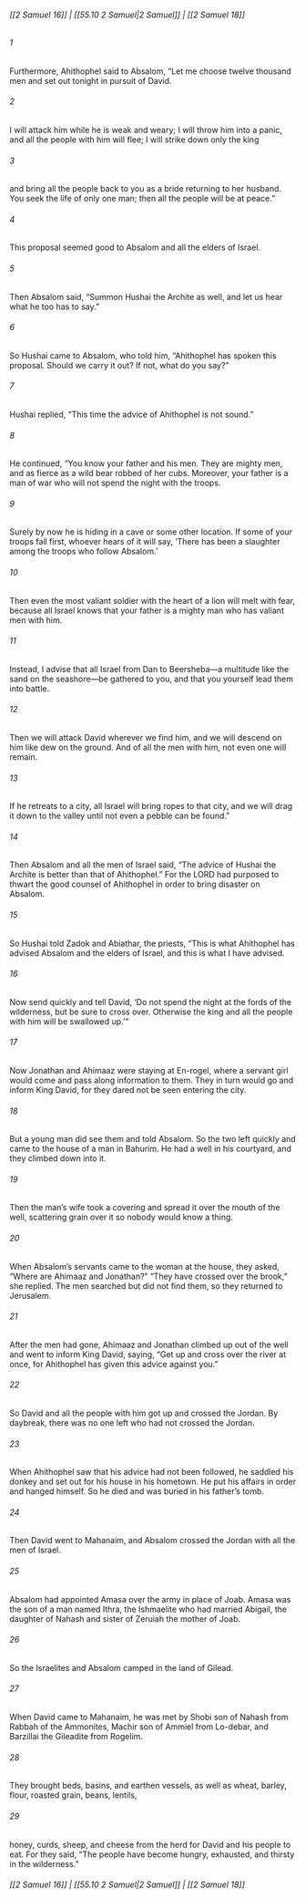 
###### [[2 Samuel 16]] | [[55.10 2 Samuel|2 Samuel]] | [[2 Samuel 18]]

###### 1
Furthermore, Ahithophel said to Absalom, “Let me choose twelve thousand men and set out tonight in pursuit of David.
###### 2
I will attack him while he is weak and weary; I will throw him into a panic, and all the people with him will flee; I will strike down only the king
###### 3
and bring all the people back to you as a bride returning to her husband. You seek the life of only one man; then all the people will be at peace.”
###### 4
This proposal seemed good to Absalom and all the elders of Israel.
###### 5
Then Absalom said, “Summon Hushai the Archite as well, and let us hear what he too has to say.”
###### 6
So Hushai came to Absalom, who told him, “Ahithophel has spoken this proposal. Should we carry it out? If not, what do you say?”
###### 7
Hushai replied, “This time the advice of Ahithophel is not sound.”
###### 8
He continued, “You know your father and his men. They are mighty men, and as fierce as a wild bear robbed of her cubs. Moreover, your father is a man of war who will not spend the night with the troops.
###### 9
Surely by now he is hiding in a cave or some other location. If some of your troops fall first, whoever hears of it will say, ‘There has been a slaughter among the troops who follow Absalom.’
###### 10
Then even the most valiant soldier with the heart of a lion will melt with fear, because all Israel knows that your father is a mighty man who has valiant men with him.
###### 11
Instead, I advise that all Israel from Dan to Beersheba—a multitude like the sand on the seashore—be gathered to you, and that you yourself lead them into battle.
###### 12
Then we will attack David wherever we find him, and we will descend on him like dew on the ground. And of all the men with him, not even one will remain.
###### 13
If he retreats to a city, all Israel will bring ropes to that city, and we will drag it down to the valley until not even a pebble can be found.”
###### 14
Then Absalom and all the men of Israel said, “The advice of Hushai the Archite is better than that of Ahithophel.” For the LORD had purposed to thwart the good counsel of Ahithophel in order to bring disaster on Absalom.
###### 15
So Hushai told Zadok and Abiathar, the priests, “This is what Ahithophel has advised Absalom and the elders of Israel, and this is what I have advised.
###### 16
Now send quickly and tell David, ‘Do not spend the night at the fords of the wilderness, but be sure to cross over. Otherwise the king and all the people with him will be swallowed up.’”
###### 17
Now Jonathan and Ahimaaz were staying at En-rogel, where a servant girl would come and pass along information to them. They in turn would go and inform King David, for they dared not be seen entering the city.
###### 18
But a young man did see them and told Absalom. So the two left quickly and came to the house of a man in Bahurim. He had a well in his courtyard, and they climbed down into it.
###### 19
Then the man’s wife took a covering and spread it over the mouth of the well, scattering grain over it so nobody would know a thing.
###### 20
When Absalom’s servants came to the woman at the house, they asked, “Where are Ahimaaz and Jonathan?” “They have crossed over the brook,” she replied. The men searched but did not find them, so they returned to Jerusalem.
###### 21
After the men had gone, Ahimaaz and Jonathan climbed up out of the well and went to inform King David, saying, “Get up and cross over the river at once, for Ahithophel has given this advice against you.”
###### 22
So David and all the people with him got up and crossed the Jordan. By daybreak, there was no one left who had not crossed the Jordan.
###### 23
When Ahithophel saw that his advice had not been followed, he saddled his donkey and set out for his house in his hometown. He put his affairs in order and hanged himself. So he died and was buried in his father’s tomb.
###### 24
Then David went to Mahanaim, and Absalom crossed the Jordan with all the men of Israel.
###### 25
Absalom had appointed Amasa over the army in place of Joab. Amasa was the son of a man named Ithra, the Ishmaelite who had married Abigail, the daughter of Nahash and sister of Zeruiah the mother of Joab.
###### 26
So the Israelites and Absalom camped in the land of Gilead.
###### 27
When David came to Mahanaim, he was met by Shobi son of Nahash from Rabbah of the Ammonites, Machir son of Ammiel from Lo-debar, and Barzillai the Gileadite from Rogelim.
###### 28
They brought beds, basins, and earthen vessels, as well as wheat, barley, flour, roasted grain, beans, lentils,
###### 29
honey, curds, sheep, and cheese from the herd for David and his people to eat. For they said, “The people have become hungry, exhausted, and thirsty in the wilderness.”

###### [[2 Samuel 16]] | [[55.10 2 Samuel|2 Samuel]] | [[2 Samuel 18]]
